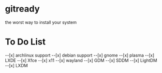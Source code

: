 # gitready
the worst way to install your system

# To Do List
--[x] archlinux support
--[x] debian support
--[x] gnome 
--[x] plasma 
--[x] LXDE 
--[x] Xfce
--[x] x11
--[x] wayland 
--[x] GDM 
--[x] SDDM
--[x] LightDM
--[x] LXDM
